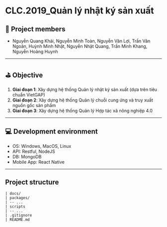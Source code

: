 # CLC.2019_Quản lý nhật ký sản xuất
## :two_men_holding_hands: Project members
- Nguyễn Quang Khải, Nguyễn Minh Toàn, Nguyễn Văn Lợi, Trần Văn Ngoãn, Huỳnh Minh Nhật, Nguyễn Nhật Quang, Trần Minh Khang, Nguyễn Hoàng Huynh 
-----
## :golf: Objective
1. **Giai đoạn 1**: Xây dựng hệ thống Quản lý nhật ký sản xuất (dựa trên tiêu chuẩn VietGAP)
2. **Giai đoạn 2**: Xây dựng hệ thống Quản lý chuỗi cung ứng và truy xuất nguồn gốc sản phẩm
3. **Giai đoạn 3**: Xây dựng hệ thống Quản lý Hợp tác xã nông nghiệp 4.0
-----
## :computer: Development environment
- OS: Windows, MacOS, Linux
- API: Restful, NodeJS
- DB: MongoDB
- Mobile App: React Native

-----
## Project structure
```
| docs/
| packages/
| -- ...
| scripts
| -- ...
| .gitignore
| README.md
```
